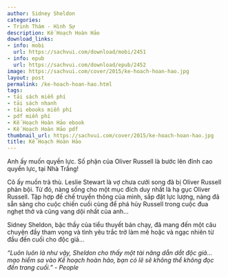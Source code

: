```yaml
---
author: Sidney Sheldon
categories:
- Trinh Thám - Hình Sự
description: Kế Hoạch Hoàn Hảo
download_links:
- info: mobi
  url: https://sachvui.com/download/mobi/2451
- info: epub
  url: https://sachvui.com/download/epub/2452
image: https://sachvui.com/cover/2015/ke-hoach-hoan-hao.jpg
layout: post
permalink: /ke-hoach-hoan-hao.html
tags:
- tải sách miễn phí
- tải sách nhanh
- tải ebooks miễn phí
- pdf miễn phí
- Kế Hoạch Hoàn Hảo ebook
- Kế Hoạch Hoàn Hảo pdf
thumbnail_url: https://sachvui.com/cover/2015/ke-hoach-hoan-hao.jpg
title: Kế Hoạch Hoàn Hảo
---
```


 <div class="item-desc text-justify"> <p>Anh ấy muốn quyền lực. Số phận của Oliver Russell là bước lên đỉnh cao quyền lực, tại Nhà Trắng!</p><p>Cô ấy muốn trả thù. Leslie Stewart là vợ chưa cưới song đã bị Oliver Russell phản bội. Từ đó, nàng sống cho một mục đích duy nhất là hạ gục Oliver Russell. Tập hợp đế chế truyền thông của mình, sắp đặt lực lượng, nàng đã sẵn sàng cho cuộc chiến cuối cùng để phá hủy Russell trong cuộc đua nghẹt thở và cũng vang dội nhất của anh…</p><p>Sidney Sheldon, bậc thầy của tiểu thuyết bán chạy, đã mang đến một câu chuyện đầy tham vọng và tình yêu trắc trở làm mê hoặc và ngạc nhiên từ đầu đến cuối cho độc giả…</p><p><em>“Luôn luôn là như vậy, Sheldon cho thấy một tài năng dẫn dắt độc giả… mạo hiểm sa vào Kế hoạch hoàn hảo, bạn có lẽ sẽ không thể không đọc đến trang cuối.” - People</em></p> </div>